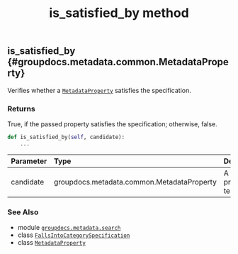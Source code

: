 ﻿---
title: is_satisfied_by method
second_title: GroupDocs.Metadata for Python via .NET API References
description: 
type: docs
url: /python-net/groupdocs.metadata.search/fallsintocategoryspecification/is_satisfied_by/
is_root: false
weight: 50
---

## is_satisfied_by {#groupdocs.metadata.common.MetadataProperty}

Verifies whether a [`MetadataProperty`](/metadata/python-net/groupdocs.metadata.common/metadataproperty) satisfies the specification.


### Returns 


True, if the passed property satisfies the specification; otherwise, false.


```python
def is_satisfied_by(self, candidate):
    ...
```


| Parameter | Type | Description |
| :- | :- | :- |
| candidate | groupdocs.metadata.common.MetadataProperty | A metadata property to test. |



### See Also
* module [`groupdocs.metadata.search`](../../)
* class [`FallsIntoCategorySpecification`](/metadata/python-net/groupdocs.metadata.search/fallsintocategoryspecification)
* class [`MetadataProperty`](/metadata/python-net/groupdocs.metadata.common/metadataproperty)
